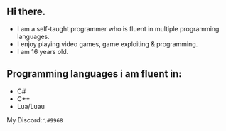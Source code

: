 ## Hi there.

- I am a self-taught programmer who is fluent in multiple programming languages.
- I enjoy playing video games, game exploiting & programming.
- I am 16 years old.

## Programming languages i am fluent in:
- C#
- C++
- Lua/Luau

My Discord: ``҃,#9968``
